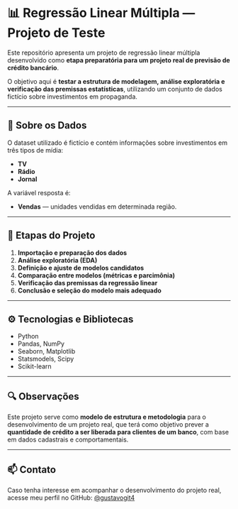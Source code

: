 # 📊 Regressão Linear Múltipla — Projeto de Teste

Este repositório apresenta um projeto de regressão linear múltipla desenvolvido como **etapa preparatória para um projeto real de previsão de crédito bancário**.

O objetivo aqui é **testar a estrutura de modelagem, análise exploratória e verificação das premissas estatísticas**, utilizando um conjunto de dados fictício sobre investimentos em propaganda.

---

## 📁 Sobre os Dados

O dataset utilizado é fictício e contém informações sobre investimentos em três tipos de mídia:
- **TV**
- **Rádio**
- **Jornal**

A variável resposta é:
- **Vendas** — unidades vendidas em determinada região.

---

## 🧪 Etapas do Projeto

1. **Importação e preparação dos dados**
2. **Análise exploratória (EDA)**
3. **Definição e ajuste de modelos candidatos**
4. **Comparação entre modelos (métricas e parcimônia)**
5. **Verificação das premissas da regressão linear**
6. **Conclusão e seleção do modelo mais adequado**

---

## ⚙️ Tecnologias e Bibliotecas

- Python
- Pandas, NumPy
- Seaborn, Matplotlib
- Statsmodels, Scipy
- Scikit-learn

---

## 🔍 Observações

Este projeto serve como **modelo de estrutura e metodologia** para o desenvolvimento de um projeto real, que terá como objetivo prever a **quantidade de crédito a ser liberada para clientes de um banco**, com base em dados cadastrais e comportamentais.

---

## 📫 Contato

Caso tenha interesse em acompanhar o desenvolvimento do projeto real, acesse meu perfil no GitHub: [@gustavogit4](https://github.com/gustavogit4)
